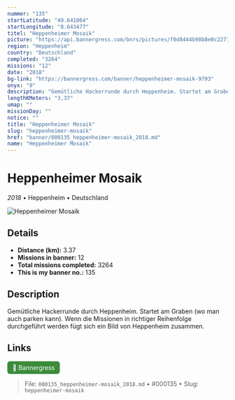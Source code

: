 ```yaml
---
nummer: "135"
startLatitude: "49.641064"
startLongitude: "8.643477"
titel: "Heppenheimer Mosaik"
picture: "https://api.bannergress.com/bnrs/pictures/f0d8444b98b8e0c2271c6a92ea9ba1e6"
region: "Heppenheim"
country: "Deutschland"
completed: "3264"
missions: "12"
date: "2018"
bg-link: "https://bannergress.com/banner/heppenheimer-mosaik-9793"
onyx: "0"
description: "Gemütliche Hackerrunde durch Heppenheim. Startet am Graben (wo man auch parken kann). \nWenn die Missionen in richtiger Reihenfolge durchgeführt werden fügt sich ein Bild von Heppenheim zusammen."
lengthKMeters: "3,37"
umap: ""
missionDay: ""
notice: ""
title: "Heppenheimer Mosaik"
slug: "heppenheimer-mosaik"
href: "banner/000135_heppenheimer-mosaik_2018.md"
name: "Heppenheimer Mosaik"
---
```

# Heppenheimer Mosaik

*2018* • Heppenheim • Deutschland

![Heppenheimer Mosaik](https://api.bannergress.com/bnrs/pictures/f0d8444b98b8e0c2271c6a92ea9ba1e6)



## Details
- **Distance (km):** 3.37
- **Missions in banner:** 12
- **Total missions completed:** 3264
- **This is my banner no.:** 135



## Description
Gemütliche Hackerrunde durch Heppenheim. Startet am Graben (wo man auch parken kann). 
Wenn die Missionen in richtiger Reihenfolge durchgeführt werden fügt sich ein Bild von Heppenheim zusammen.



## Links
<a href="https://bannergress.com/banner/heppenheimer-mosaik-9793" target="_blank" style="display:inline-block;margin-right:8px;padding:6px 12px;background:#3c8b3c;color:#fff;text-decoration:none;border-radius:6px;">🔗 Bannergress</a>



> File: `000135_heppenheimer-mosaik_2018.md` • #000135 • Slug: `heppenheimer-mosaik`
